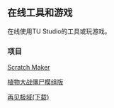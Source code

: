## 在线工具和游戏

在线使用TU Studio的工具或玩游戏。

### 项目

[Scratch Maker](/scratchmaker/)

[植物大战僵尸模组版](/plantvszonmod/)

[再见极域(下载)](/byebyemythware.exe)
